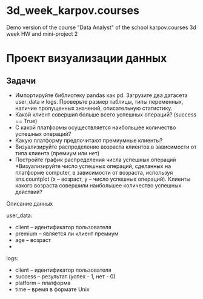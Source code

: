# 3d_week_karpov.courses
Demo version of the course "Data Analyst" of the school karpov.courses 3d week HW and mini-project 2
# Проект визуализации данных
## Задачи
* Импортируйте библиотеку pandas как pd. Загрузите два датасета user_data и logs. Проверьте размер таблицы, типы переменных, наличие пропущенных значений, описательную статистику.
* Какой клиент совершил больше всего успешных операций? (success == True)
* С какой платформы осуществляется наибольшее количество успешных операций?
* Какую платформу предпочитают премиумные клиенты?
* Визуализируйте распределение возраста клиентов в зависимости от типа клиента (премиум или нет)
* Постройте график распределения числа успешных операций
*Визуализируйте число успешных операций, сделанных на платформе computer, в зависимости от возраста, используя sns.countplot (x – возраст, y – число успешных операций). Клиенты какого возраста совершили наибольшее количество успешных действий?
      
Описание данных

user_data:

* client – идентификатор пользователя
* premium – является ли клиент премиум
* age – возраст
* 
logs:

* client – идентификатор пользователя
* success – результат (успех - 1, нет - 0)
* platform – платформа
* time – время в формате Unix
